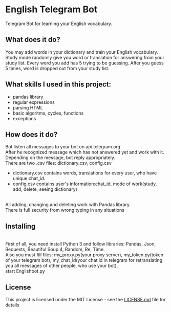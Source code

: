 # English Telegram Bot

Telegram Bot for learning your English vocabulary.

## What does it do?

You may add words in your dictionary and train your English vocabulary. Study mode randomly give you word or translation for answering from your study list. Every word you add has 5 trying to be guessing. After you guess 5 times, word is dropped out from your study list.

## What skills I used in this project:

* pandas library
* regular expressions
* parsing HTML
* basic algoritms, cycles, functions
* exceptions 

## How does it do?

Bot listen all messages to your bot on api.telegram.org
<br>After he recognized message which has not answered yet and work with it.
<br>Depending on the message, bot reply appropriately.
<br>There are two .csv files: dictionary.csv, config.csv

* dictionary.csv contains words, translations for every user, who have unique chat_id.
* config.csv contains user's information:chat_id, mode of work(study, add, delete, seeing dictionary)

<br>All adding, changing and deleting work with Pandas library.
<br>There is full security from wrong typing in any situations

## Installing

<br>First of all, you need install Python 3 and follow libraries: Pandas, Json, Requests, Beautiful Soup 4, Random, Re, Time.
<br>Also you must fill files: my_proxy.py(your proxy server), my_token.py(token of your telegram bot), my_chat_id(your chat id  in telegram for retranslating you all messages of other people, who use your bot).
<br>start Englishbot.py

## License

This project is licensed under the MIT License - see the [LICENSE.md](LICENSE.md) file for details
